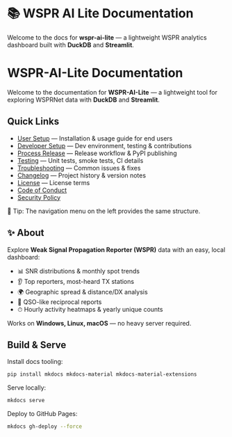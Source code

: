 # 📚 WSPR AI Lite Documentation

Welcome to the docs for **wspr-ai-lite** — a lightweight WSPR analytics dashboard built with **DuckDB** and **Streamlit**.

# WSPR-AI-Lite Documentation

Welcome to the documentation for **WSPR-AI-Lite** — a lightweight tool for exploring WSPRNet data with **DuckDB** and **Streamlit**.

## Quick Links

- [User Setup](user-setup.md) — Installation & usage guide for end users
- [Developer Setup](developer-setup.md) — Dev environment, testing & contributions
- [Process Release](process-release.md) — Release workflow & PyPI publishing
- [Testing](testing.md) — Unit tests, smoke tests, CI details
- [Troubleshooting](troubleshooting.md) — Common issues & fixes
- [Changelog](CHANGELOG.md) — Project history & version notes
- [License](LICENSE.md) — License terms
- [Code of Conduct](https://github.com/KI7MT/wspr-ai-lite/blob/main/CODE_OF_CONDUCT.md)
- [Security Policy](https://github.com/KI7MT/wspr-ai-lite/blob/main/SECURITY.md)

📘 Tip: The navigation menu on the left provides the same structure.

## ✨ About
Explore **Weak Signal Propagation Reporter (WSPR)** data with an easy, local dashboard:

- 📊 SNR distributions & monthly spot trends
- 👂 Top reporters, most-heard TX stations
- 🌍 Geographic spread & distance/DX analysis
- 🔄 QSO-like reciprocal reports
- ⏱ Hourly activity heatmaps & yearly unique counts

Works on **Windows, Linux, macOS** — no heavy server required.

## Build & Serve

Install docs tooling:

```bash
pip install mkdocs mkdocs-material mkdocs-material-extensions
```

Serve locally:

```bash
mkdocs serve
```

Deploy to GitHub Pages:

```bash
mkdocs gh-deploy --force
```
